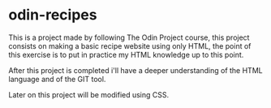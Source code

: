 # odin-recipes
This is a project made by following The Odin Project course, this project consists on making a basic recipe website using only HTML, the point of this exercise is to put in practice my HTML knowledge up to this point.

After this project is completed i'll have a deeper understanding of the HTML language and of the GIT tool.

Later on this project will be modified using CSS.